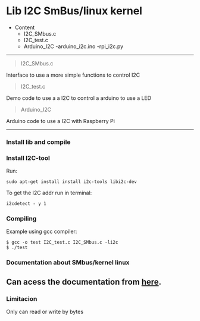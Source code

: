 # Lib I2C SmBus/linux kernel

- Content
    - I2C_SMbus.c
    - I2C_test.c
    - Arduino_I2C
        -arduino_i2c.ino
        -rpi_i2c.py

---

> I2C_SMbus.c

Interface to use a more simple functions to control I2C

> I2C_test.c

Demo code to use a a I2C to control a arduino to use a LED

> Arduino_I2C

Arduino code to use a I2C with Raspberry Pi

---

### Install lib and compile

### Install I2C-tool

Run:

```
sudo apt-get install install i2c-tools libi2c-dev
```

To get the I2C addr run in terminal:

```
i2cdetect - y 1
```

### Compiling

Example using gcc compiler:

```
$ gcc -o test I2C_test.c I2C_SMbus.c -li2c
$ ./test
```

### Documentation about SMbus/kernel linux

Can acess the documentation from [here](https://www.kernel.org/doc/html/latest/i2c/dev-interface.html).
----
### Limitacion

Only can read or write by bytes  
